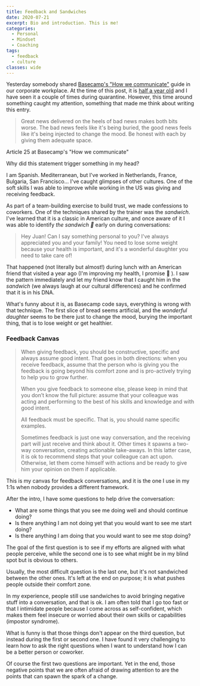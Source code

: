 ```yaml
---
title: Feedback and Sandwiches
date: 2020-07-21
excerpt: Bio and introduction. This is me!
categories:
  - Personal
  - Mindset
  - Coaching
tags:
  - feedback
  - culture
classes: wide
---
```


Yesterday somebody shared  [Basecamp's "How we communicate"](https://basecamp.com/guides/how-we-communicate) guide in 
our corporate workplace. 
At the time of this post, it is [half a year old](https://twitter.com/jasonfried/status/1213198779517681670) and I have 
seen it a couple of times during quarantine. However, this time around something caught my attention, something that 
made me think about writing this entry.

> Great news delivered on the heels of bad news makes both bits worse. 
> The bad news feels like it's being buried, the good news feels like it's being injected to change the mood. 
> Be honest with each by giving them adequate space.
<figcaption>Article 25 at Basecamp's "How we communicate"</figcaption>

Why did this statement trigger something in my head?

I am Spanish. Mediterranean, but I've worked in Netherlands, France, Bulgaria, San Francisco... I've caught
glimpses of other cultures. One of the soft skills I was able to improve while working in the US was giving and 
receiving feedback.

As part of a team-building exercise to build trust, we made confessions to coworkers. One of the techniques shared by 
the trainer was the _sandwich_. I've learned that it is a classic in American culture, and
once aware of it I was able to identify _the sandwich :sandwich:_ early on during conversations:

> Hey Juan! Can I say something personal to you? I've always appreciated you and your family!
> You need to lose some weight because your health is important, and it's a wonderful daughter you need to take care of!

That happened (not literally but almost!) during lunch with an American friend that visited a year ago (I'm 
improving my health, I promise :muscle: ). 
I saw the pattern immediately and let my friend know that I caught him in the _sandwich_ (we always laugh at our cultural 
differences) and he confirmed that it is in his DNA.

What's funny about it is, as Basecamp code says, everything is wrong with that technique. The first slice of bread 
seems artificial, and the _wonderful daughter_ seems to be there just to change the mood, burying the important thing, 
that is to lose weight or get healthier.

### Feedback Canvas

>When giving feedback, you should be constructive, specific and always assume good intent. 
>That goes in both directions: when you receive feedback, assume that the person who is giving you the feedback is 
>going beyond his comfort zone and is pro-actively trying to help you to grow further. 
>
>When you give feedback to someone else, please keep in mind that you don’t know the full picture: assume that your 
>colleague was acting and performing to the best of his skills and knowledge and with good intent.
>
>All feedback must be specific. That is, you should name specific examples.
>
>Sometimes feedback is just one way conversation, and the receiving part will just receive and think about it.
>Other times it spawns a two-way conversation, creating actionable take-aways. 
>In this latter case, it is ok to recommend steps that your colleague can act upon. 
>Otherwise, let them come himself with actions and be ready to give him your opinion on them if applicable.

This is my canvas for feedback conversations, and it is the one I use in my 1:1s when nobody provides a different
framework.

After the intro, I have some questions to help drive the conversation:

- What are some things that you see me doing well and should continue doing?
- Is there anything I am not doing yet that you would want to see me start doing?
- Is there anything I am doing that you would want to see me stop doing?

The goal of the first question is to see if my efforts are aligned with what people perceive, while the second one is 
to see what might be in my blind spot but is obvious to others.

Usually, the most difficult question is the last one, but it's not sandwiched between the other ones. It's left at the
end on purpose; it is what pushes people outside their comfort zone.

In my experience, people still use sandwiches to avoid bringing negative stuff into a conversation, and that is ok. I am 
often told that I go too fast or that I intimidate people because I come across as self-confident, which makes them feel
insecure or worried about their own skills or capabilities (impostor syndrome).

What is funny is that those things don't appear on the third question, but instead during the first or second one.
I have found it very challenging to learn how to ask the right questions when I want to understand how I can be a better
person or coworker.

Of course the first two questions are important. Yet in the end, those negative points that we are often afraid of 
drawing attention to are the points that can spawn the spark of a change.
